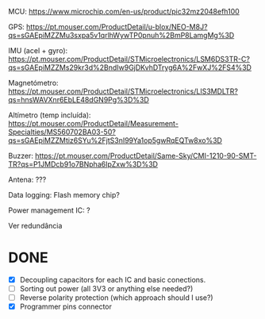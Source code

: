 MCU: https://www.microchip.com/en-us/product/pic32mz2048efh100

GPS: https://pt.mouser.com/ProductDetail/u-blox/NEO-M8J?qs=sGAEpiMZZMu3sxpa5v1qrlhWywTP0pnuh%2BmP8LamgMg%3D

IMU (acel + gyro): https://pt.mouser.com/ProductDetail/STMicroelectronics/LSM6DS3TR-C?qs=sGAEpiMZZMs29kr3d%2BndIw9GjDKvhDTryg6A%2FwXJ%2FS4%3D

Magnetómetro: https://pt.mouser.com/ProductDetail/STMicroelectronics/LIS3MDLTR?qs=hnsWAVXnr6EbLE48dGN9Pg%3D%3D

Altímetro (temp incluída): https://pt.mouser.com/ProductDetail/Measurement-Specialties/MS560702BA03-50?qs=sGAEpiMZZMtiz6SYu%2FjtS3nI99Ya1op5gwRqEQTw8xo%3D

Buzzer: https://pt.mouser.com/ProductDetail/Same-Sky/CMI-1210-90-SMT-TR?qs=P1JMDcb91o7BNpha6IpZxw%3D%3D

Antena: ???

Data logging: Flash memory chip?

Power management IC: ?

Ver redundância 

# DONE
- [x] Decoupling capacitors for each IC and basic conections.
- [ ] Sorting out power (all 3V3 or anything else needed?)
- [ ] Reverse polarity protection (which approach should I use?)
- [x] Programmer pins connector
